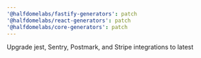 ```yaml
---
'@halfdomelabs/fastify-generators': patch
'@halfdomelabs/react-generators': patch
'@halfdomelabs/core-generators': patch
---
```


Upgrade jest, Sentry, Postmark, and Stripe integrations to latest

